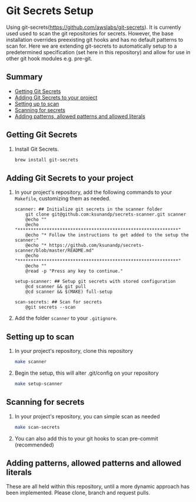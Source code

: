 # Git Secrets Setup

Using git-secrets(https://github.com/awslabs/git-secrets). It is currently used used to scan the git repositories for secrets.
However, the base installation overrides preexisting git hooks and has no default patterns to scan for.
Here we are extending git-secrets to automatically setup to a predetermined specification (set here in this repository) and allow for use in other git hook modules e.g. pre-git.


## Summary

 * [Getting Git Secrets](#getting-git-secrets)
 * [Adding Git Secrets to your project](#adding-git-secrets-to-your-project)
 * [Setting up to scan](#setting-up-to-scan)
 * [Scanning for secrets](#scanning-for-secrets)
 * [Adding patterns, allowed patterns and allowed literals](#adding-patterns-allowed-patterns-and-allowed-literals)


## Getting Git Secrets

1. 	Install Git Secrets.

	```bash
	brew install git-secrets
	```


## Adding Git Secrets to your project

1.  In your project's repository, add the following commands to your `Makefile`, customizing
	them as needed.

	```make
	scanner: ## Initialize git secrets in the scanner folder
        git clone git@github.com:ksunandp/secrets-scanner.git scanner
        @echo ""
        @echo "*************************************************************"
        @echo "* Follow the instructions to get added to the setup the scanner:"
        @echo "* https://github.com/ksunandp/secrets-scanner/blob/master/README.md"
        @echo "*************************************************************"
        @echo ""
        @read -p "Press any key to continue."

    setup-scanner: ## Setup git secrets with stored configuration
        @cd scanner && git pull
        @cd scanner && $(MAKE) full-setup

    scan-secrets: ## Scan for secrets
        @git secrets --scan
	```

3.	Add the folder `scanner` to your `.gitignore`.


## Setting up to scan

1.  In your project's repository, clone this repository

    ```bash
    make scanner
    ```

2.  Begin the setup, this will alter .git/config on your repository

    ```bash
    make setup-scanner
    ```


## Scanning for secrets

1.  In your project's repository, you can simple scan as needed

    ```bash
    make scan-secrets
    ```

2.  You can also add this to your git hooks to scan pre-commit (recommended)


## Adding patterns, allowed patterns and allowed literals

These are all held within this repository, until a more dynamic approach has been implemented. Please clone, branch and request pulls.
